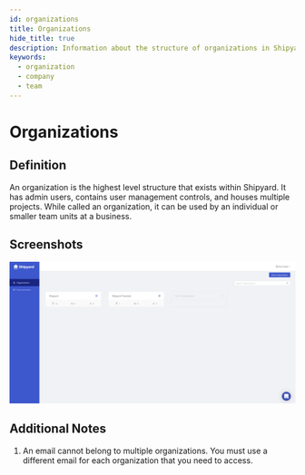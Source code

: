 ```yaml
---
id: organizations
title: Organizations
hide_title: true
description: Information about the structure of organizations in Shipyard.
keywords:
  - organization
  - company
  - team
---
```


# Organizations

## Definition

An organization is the highest level structure that exists within Shipyard. It has admin users, contains user management controls, and houses multiple projects. While called an organization, it can be used by an individual or smaller team units at a business.

## Screenshots

![Organization Level View](../.gitbook/assets/image_19.png)

## Additional Notes

1. An email cannot belong to multiple organizations. You must use a different email for each organization that you need to access.

